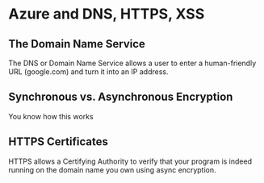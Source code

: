 # Azure and DNS, HTTPS, XSS
## The Domain Name Service
The DNS or Domain Name Service allows a user to enter a human-friendly URL (google.com) and turn it into an IP address.

## Synchronous vs. Asynchronous Encryption
You know how this works

## HTTPS Certificates
HTTPS allows a Certifying Authority to verify that your program is indeed running on the domain name you own using async encryption.


